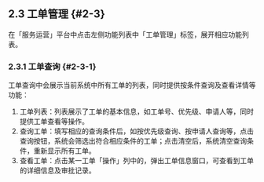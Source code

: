## 2.3 工单管理 {#2-3}

在「服务运营」平台中点击左侧功能列表中「工单管理」标签，展开相应功能列表。

### 2.3.1 工单查询 {#2-3-1}

工单查询中会展示当前系统中所有工单的列表，同时提供按条件查询及查看详情等功能：

1.  工单列表：列表展示了工单的基本信息，如工单号、优先级、申请人等，同时提供工单查看等操作。
2.  查询工单：填写相应的查询条件后，如按优先级查询、按申请人查询等，点击查询按钮，系统会筛选出符合相应条件的工单；点击清空后，系统清空查询条件，重新显示所有工单。
3.  查看工单：点击某一工单「操作」列中的，弹出工单信息窗口，可查看到工单的详细信息及审批记录。